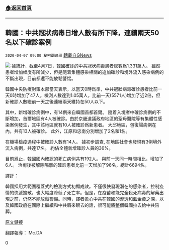 ###  [:house:返回首頁](https://github.com/ourhimalayas/txt)
---

## 韓國：中共冠狀病毒日增人數有所下降，連續兩天50名以下確診案例
`2020-04-07 09:00 秘密翻译组` [轉載自GNews](https://gnews.org/zh-hant/164901/)

![](https://s3-ap-northeast-1.amazonaws.com/news.guo.offload.media/wp-content/uploads/2020/04/07084446/Picture-1-78.png)
據統計，截至4月7日，韓國確診的中共冠状病毒患者總數爲1.331萬人。 雖然患者增加幅度有所減少，但是隨着集體感染相關的追加確診和境外流入感染病例的不斷出現，目前都還不能放鬆警惕。

韓國中央防疫對策本部當天表示，以當天0時爲準，中共冠狀病毒確診患者比前一天0時增加了47人。檢測人數達到1.05萬人，比前一天(5571人)增加了近2倍，但新確診人數繼前一天之後連續兩天維持在50人以下。

其中，新增確診病例中，有14例來自韓國首都首爾。 隨着入境者中確診病例的不斷增加，首爾地區有4人被確診。由於京畿道議政府地區的聖母醫院等有集體性感染案例發生，其中該地區就有10人被確診爲新患者。 大邱地區，包復陽病例在內，共有13人被確診。 此外，江原和忠南分別增加了2名和1名。

在機場檢疫過程中被確診人數有14人。 據初步調查, 在地區社會也發現有3例境外流入病例，共達17名。 約佔全體新增確診人員的36%。

目前爲止，韓國國內確認的死亡病例共有192人。 與前一天同一時間相比，增加了6人。 治癒後被解除隔離的確診患者比前一天增加了96名，總計6694名。

譯評：

韓國採用大範圍覆蓋式的檢測方式初顯成效。不僅很快發現潛在的感染者，控制疫情的快遞擴散，也大幅度降低了死亡率。但是，在疫苗和能完全殺死病毒的解藥出現之前，仍然不能放鬆警惕。同時，譯者擔心中共在韓國的滲透和藍金黃之深，以及韓國政府在國際上繼續和中共眉來眼去的話，很可能將整個韓國拉去給中共陪葬。

[原文鏈接](http://naver.me/5Frygk8q)

翻譯報導： Mc.DA

0
